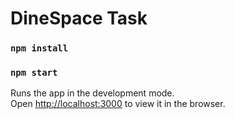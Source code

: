 # DineSpace Task
### `npm install`
### `npm start`

Runs the app in the development mode.\
Open [http://localhost:3000](http://localhost:3000) to view it in the browser.
